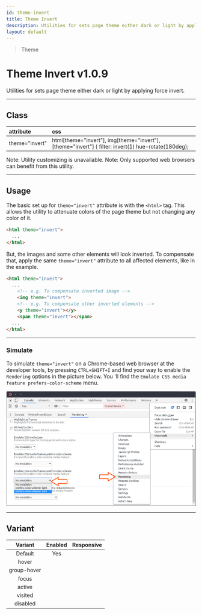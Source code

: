 ```yaml
---
id: theme-invert
title: Theme Invert
description: Utilities for sets page theme either dark or light by applying force invert.
layout: default
---
```


> Theme

# Theme Invert <span class="ml-1 px-2 py-1 text-sm text-gray-600 bg-gray-300">v1.0.9</span>

Utilities for sets page theme either dark or light by applying force invert.

---

## Class

| <span class="px-3 py-1 text-white bg-charcoal-100 rounded-full">attribute</span> | <span class="px-3 py-1 text-white bg-charcoal-100 rounded-full">css</span> |
|:--|:--|
| theme="invert" | html[theme="invert"], img[theme="invert"], [theme="invert"] { filter: invert(1) hue-rotate(180deg); |

<y class="mt-4 mx-4 p-3 border-l-8 border-gray-600 text-sm text-gray-600 bg-gray-200">
  <span class="pr-1 font-semibold">
    Note:
  </span>
  Utility customizing is unavailable.
</y>

<y class="mt-2 mb-4 mx-4 p-3 border-l-8 border-orange-600 text-sm text-orange-600 bg-orange-200">
  <span class="pr-1 font-semibold">
    Note:
  </span>
  Only supported web browsers can benefit from this utility.
</y>

---

## Usage

The basic set up for `theme="invert"` attribute is with the `<html>` tag. This allows the utility to attenuate colors of the page theme but not changing any color of it.

```html
<html theme="invert">
  ...
</html>
```

But, the images and some other elements will look inverted. To compensate that, apply the same `theme="invert"` attribute to all affected elements, like in the example.

```html
<html theme="invert">
  ...
    <!-- e.g. To compensate inverted image -->
    <img theme="invert">
    <!-- e.g. To compensate other inverted elements -->
    <y theme="invert"></y>
    <span theme="invert"></span>
  ...
</html>
```

---

### Simulate

To simulate `theme="invert"` on a Chrome-based web browser at the developer tools, by pressing `CTRL+SHIFT+I` and find your way to enable the `Rendering` options in the picture below. You 'll find the `Emulate CSS media feature prefers-color-scheme` menu.

<y class="mx-4 py-4">
  <img theme=""
       class="w-full h-full object-fit object-center rounded-lg"
       src="/images/content/simulate_theme.jpg">
</y>

---

## Variant

| <span class="font-semibold underline">Variant</span> | <span class="font-semibold underline">Enabled</span> | <span class="font-semibold underline">Responsive</span> |
|:-:|:-:|:-:|
| Default | Yes | |
| hover| | |
| group-hover | | |
| focus | | |
| active | | |
| visited | | |
| disabled | | |